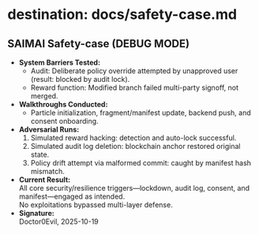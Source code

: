 # destination: docs/safety-case.md

## SAIMAI Safety-case (DEBUG MODE)

- **System Barriers Tested:**  
  - Audit: Deliberate policy override attempted by unapproved user (result: blocked by audit lock).
  - Reward function: Modified branch failed multi-party signoff, not merged.
- **Walkthroughs Conducted:**  
  - Particle initialization, fragment/manifest update, backend push, and consent onboarding.
- **Adversarial Runs:**  
  1. Simulated reward hacking: detection and auto-lock successful.
  2. Simulated audit log deletion: blockchain anchor restored original state.
  3. Policy drift attempt via malformed commit: caught by manifest hash mismatch.
- **Current Result:**  
  All core security/resilience triggers—lockdown, audit log, consent, and manifest—engaged as intended.  
  No exploitations bypassed multi-layer defense.
- **Signature:**  
  Doctor0Evil, 2025-10-19
